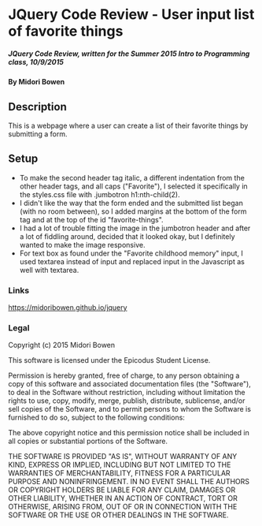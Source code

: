 # JQuery Code Review - User input list of favorite things

##### JQuery Code Review, written for the Summer 2015 Intro to Programming class, 10/9/2015

#### By Midori Bowen

## Description

This is a webpage where a user can create a list of their favorite things by submitting a form.

## Setup

* To make the second header tag italic, a different indentation from the other header tags, and all caps ("Favorite"), I selected it specifically in the styles.css file with .jumbotron h1:nth-child(2).
* I didn't like the way that the form ended and the submitted list began (with no room between), so I added margins at the bottom of the form tag and at the top of the id "favorite-things".
* I had a lot of trouble fitting the image in the jumbotron header and after a lot of fiddling around, decided that it looked okay, but I definitely wanted to make the image responsive.
* For text box as found under the "Favorite childhood memory" input, I used textarea instead of input and replaced input in the Javascript as well with textarea.

### Links

https://midoribowen.github.io/jquery

### Legal

Copyright (c) 2015 Midori Bowen

This software is licensed under the Epicodus Student License.

Permission is hereby granted, free of charge, to any person obtaining a copy
of this software and associated documentation files (the "Software"), to deal
in the Software without restriction, including without limitation the rights
to use, copy, modify, merge, publish, distribute, sublicense, and/or sell
copies of the Software, and to permit persons to whom the Software is
furnished to do so, subject to the following conditions:

The above copyright notice and this permission notice shall be included in
all copies or substantial portions of the Software.

THE SOFTWARE IS PROVIDED "AS IS", WITHOUT WARRANTY OF ANY KIND, EXPRESS OR
IMPLIED, INCLUDING BUT NOT LIMITED TO THE WARRANTIES OF MERCHANTABILITY,
FITNESS FOR A PARTICULAR PURPOSE AND NONINFRINGEMENT. IN NO EVENT SHALL THE
AUTHORS OR COPYRIGHT HOLDERS BE LIABLE FOR ANY CLAIM, DAMAGES OR OTHER
LIABILITY, WHETHER IN AN ACTION OF CONTRACT, TORT OR OTHERWISE, ARISING FROM,
OUT OF OR IN CONNECTION WITH THE SOFTWARE OR THE USE OR OTHER DEALINGS IN
THE SOFTWARE.

